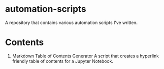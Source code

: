 # automation-scripts
A repository that contains various automation scripts I've written.

# Contents
1. Markdown Table of Contents Generator
A script that creates a hyperlink friendly table of contents for a Jupyter Notebook.
